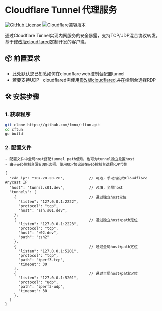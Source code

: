 # Cloudflare Tunnel 代理服务

[![GitHub License](https://img.shields.io/badge/license-MIT-blue.svg)](https://opensource.org/licenses/MIT)
![Cloudflare兼容版本](https://img.shields.io/badge/cloudflared-v2023.7.3-green)

通过Cloudflare Tunnel实现内网服务的安全暴露，支持TCP/UDP混合协议转发。基于[修改版cloudflared](https://github.com/fmnx/cloudflared)定制开发的客户端。

## 📦 前置要求

- 此处默认您已知悉如何在cloudflare web控制台配置tunnel
- 若要支持UDP，cloudflared需使用[修改版cloudflared](https://github.com/fmnx/cloudflared),并在控制台选择RDP

## 🛠️ 安装步骤

### 1. 获取程序
```bash
git clone https://github.com/fmnx/cftun.git
cd cftun
go build
```

### 2. 配置文件
    - 配置文件中全局host搭配tunnel path使用，也可为tunnel独立设置host
    - 由于web控制台没有UDP选项，使用UDP协议请在web控制台选择RDP代替
```json5
{
  "cdn_ip": "104.20.20.20",           // 可选，手动指定的Cloudflare Anycast IP
  "host": "tunnel.s01.dev",           // 必填，全局host
  "tunnels": [                        
    {                                 // 通过独立host定位
      "listen": "127.0.0.1:2222",    
      "protocol": "tcp",              
      "host": "ssh.s01.dev",         
    },
    {                                 // 通过独立host+path定位
      "listen": "127.0.0.1:2223",     
      "protocol": "tcp",             
      "host": "s02.dev",              
      "path": "ssh2"
    },
    {                                 // 通过全局host+path定位
      "listen": "127.0.0.1:5201",     
      "protocol": "tcp",             
      "path": "iperf3-tcp",         
      "timeout": 30                   
    },
    {                                 // 通过全局host+path定位
      "listen": "127.0.0.1:5201",     
      "protocol": "udp",             
      "path": "iperf3-udp",           
      "timeout": 30                  
    },
  ]                   
}
```

